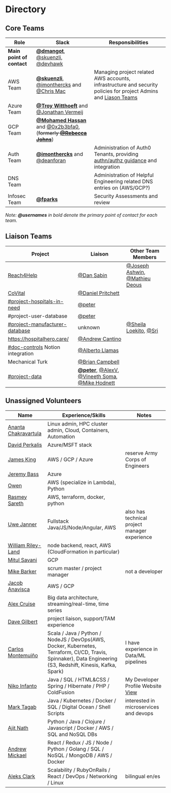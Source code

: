 # Directory

## Core Teams

| Role | Slack | Responsibilities |
| --- | --- | --- |
| **Main point of contact** | [**@dmangot**](https://helpfulengineering.slack.com/team/UV9R7QTU3), [@skuenzli](https://helpfulengineering.slack.com/team/UV4C6N0M9), [@devhawk](https://app.slack.com/team/U01022TG4EB) |
| AWS Team | **[@skuenzli](https://helpfulengineering.slack.com/team/UV4C6N0M9)**, [@imonthercks](https://helpfulengineering.slack.com/team/U01063BPVHV) and [@Chris Mac](https://helpfulengineering.slack.com/team/U0101D9734M) | Managing project related AWS accounts,  infrastructure and security policies for project Admins and [Liason Teams](#liason-teams) |
| Azure Team | **[@Troy Witthoeft](https://helpfulengineering.slack.com/team/UUXNLFC83)** and [@Jonathan Vermeij](https://helpfulengineering.slack.com/team/UV40B6S82) |
| GCP Team | [**@Mohamed Hassan**](https://helpfulengineering.slack.com/team/U01B5A5NWTW) and [@0x2b3bfa0](https://helpfulengineering.slack.com/team/U0103B34HGR), (<s>formerly **[@Rebecca Johns](https://app.slack.com/team/U0108S72KL4)**</s>) |  |
| Auth Team | **[@imonthercks](https://helpfulengineering.slack.com/team/U01063BPVHV)** and [@deanforan](https://helpfulengineering.slack.com/team/U0103HBR7K4) | Administration of Auth0 Tenants, providing [authn/authz guidance](/documentation/guidance/authentication-and-authorization.md) and integration
| DNS Team |  | Administration of Helpful Engineering related DNS entries on (AWS/GCP?)
| Infosec Team | **[@fparks](https://helpfulengineering.slack.com/team/UV23KD9MY)** | Security Assessments and review

_Note: **@usernames** in bold denote the primary point of contact for each team._

## Liaison Teams

| Project | Liaison | Other Team Members |
| --- | --- | --- |
| [Reach4Help](https://reach4help.org/) | [@Dan Sabin](https://app.slack.com/team/U0109F77AM6)| [@Joseph Ashwin](https://helpfulengineering.slack.com/team/U010ZPFB38V), [@Mathieu Deous](https://app.slack.com/team/UV7BTDZ97) |
| [CoVital](https://www.covital.org/) |[@Daniel Pritchett](https://app.slack.com/team/UVACS1MFF) ||
| [#project-hospitals-in-need](https://helpfulengineering.slack.com/archives/C010UK6GQPR)  | [@peter](https://app.slack.com/team/U010AK510F2)||
| #project-user-database | [@peter](https://app.slack.com/team/U010AK510F2)||
| [#project-manufacturer-database](https://helpfulengineering.slack.com/archives/C010GTD5US0)| unknown | [@Sheila Loekito](https://helpfulengineering.slack.com/archives/D010M0PM29H), [@Sri](https://app.slack.com/team/U010VVB2CVB) |
| https://hospitalhero.care/ | [@Andrew Cantino](https://app.slack.com/team/U01098E93PE) ||
| [#doc-controls](https://helpfulengineering.slack.com/archives/C010AN9RXNV) Notion integration| [@Alberto Llamas](https://app.slack.com/team/U010F9N6YD7) ||
| Mechanical Turk | [@Brian Campbell](https://app.slack.com/client/TUTSYURT3/D010CEFKSPJ) ||
| [#project-data](https://helpfulengineering.slack.com/archives/C011EMFH9P0) | **[@peter](https://app.slack.com/team/U010AK510F2)**, [@AlexV](https://app.slack.com/team/UVATNL8HY), [@Vineeth Soma](https://app.slack.com/team/U0111QFRE0N), [@Mike Hodnett](https://helpfulengineering.slack.com/team/U013FQQGPTK) ||

## Unassigned Volunteers

| Name | Experience/Skills | Notes |
| --- | --- | --- |
| [Ananta Chakravartula](https://app.slack.com/team/U01AH200Q4C) | Linux admin, HPC cluster admin, Cloud, Containers, Automation ||
| [David Perkalis](https://app.slack.com/team/U01052T7XND) | Azure/MSFT stack ||
| [James King](https://app.slack.com/team/U0107RL042Y) | AWS / GCP / Azure | reserve Army Corps of Engineers |
| [Jeremy Bass](https://app.slack.com/team/U010H4XVBML) | Azure ||
| [Owen](https://app.slack.com/team/U0100NN6CS1) | AWS (specialize in Lambda), Python ||
| [Rasmey Sareth](https://app.slack.com/team/U010DLRQW0J) | AWS, terraform, docker, python ||
| [Uwe Janner](https://app.slack.com/team/U010JJGPQ7K) | Fullstack Java/JS/Node/Angular, AWS | also has  technical project manager experience |
| [William Riley-Land](https://app.slack.com/team/U0107N17B0D) | node backend, react, AWS (CloudFormation in particular) ||
| [Mitul Savani](https://app.slack.com/team/U01122NCA1L) | GCP ||
| [Mike Barker](https://app.slack.com/team/U01011R4WG4) | scrum master / project manager | not a developer |
| [Jacob Anavisca](https://app.slack.com/team/U01101ZFS9K) | AWS / GCP ||
| [Alex Cruise](https://app.slack.com/team/U0103G54D9Q) | Big data architecture, streaming/real-time, time series ||
| [Dave Gilbert](https://app.slack.com/team/UVBMWDSKT) | project liaison, support/TAM experience ||
| [Carlos Montemuiño](https://helpfulengineering.slack.com/team/U010ML28A67) | Scala / Java / Python / NodeJS / DevOps(AWS, Docker, Kubernetes, Terraform, CI/CD, Travis, Spinnaker), Data Engineering (S3, Redshift, Kinesis, Kafka, Spark) | I have experience in Data/ML pipelines |
| [Niko Infanto](https://helpfulengineering.slack.com/team/U011L0X1JAW) | Java / SQL / HTML&CSS / Spring / Hibernate / PHP / ColdFusion | My Developer Profile Website [View](http://nikoinfanto.com)
| [Mark Tagab](https://helpfulengineering.slack.com/team/TUTSYURT3)  | Java / Kubernetes / Docker / SQL / Digital Ocean /  Shell Scripts | interested in microservices and devops
| [Ajit Nath](https://helpfulengineering.slack.com/team/U011BLH0WSK) | Python / Java / Clojure / Javascript / Docker / AWS / SQL and NoSQL DBs ||
| [Andrew Mickael](https://helpfulengineering.slack.com/team/U0132JWEKJR) | React / Redux / JS / Node / Python / Golang / SQL / NoSQL / MongoDB / AWS / Docker ||
| [Aleks Clark](https://helpfulengineering.slack.com/team/UU011K0PLB6J) | Scalability / RubyOnRails / React / DevOps / Networking / Linux | bilingual en/es |

